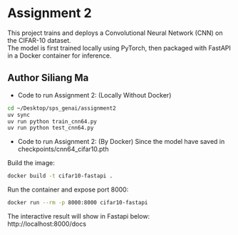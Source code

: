 # Assignment 2

This project trains and deploys a Convolutional Neural Network (CNN) on the CIFAR-10 dataset.  
The model is first trained locally using PyTorch, then packaged with FastAPI in a Docker container for inference.

## Author Siliang Ma
   
- Code to run Assignment 2:  (Locally Without Docker)  
```bash
cd ~/Desktop/sps_genai/assignment2
uv sync
uv run python train_cnn64.py
uv run python test_cnn64.py
``` 
- Code to run Assignment 2:  (By Docker)
Since the model have saved in checkpoints/cnn64_cifar10.pth  

Build the image:
```bash
docker build -t cifar10-fastapi .
```
Run the container and expose port 8000:
```bash
docker run --rm -p 8000:8000 cifar10-fastapi
```
The interactive result will show in Fastapi below:  
http://localhost:8000/docs

